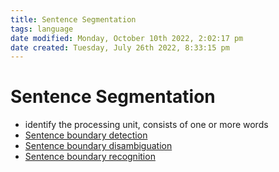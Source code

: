 ```yaml
---
title: Sentence Segmentation
tags: language
date modified: Monday, October 10th 2022, 2:02:17 pm
date created: Tuesday, July 26th 2022, 8:33:15 pm
---
```


# Sentence Segmentation
- identify the processing unit, consists of one or more words
- [Sentence boundary detection](Sentence%20boundary%20detection)
- [Sentence boundary disambiguation](Sentence%20boundary%20disambiguation)
- [Sentence boundary recognition](Sentence%20boundary%20recognition)

